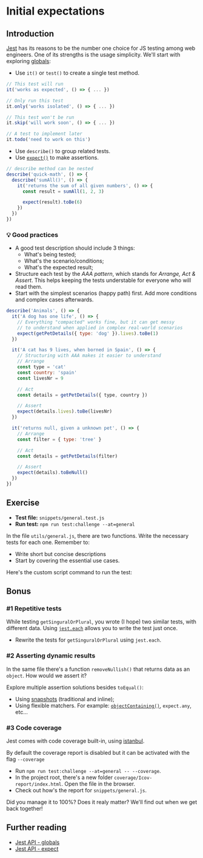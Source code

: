 # Initial expectations

## Introduction

[Jest](https://jestjs.io/) has its reasons to be the number one choice for JS testing among web engineers. One of its strengths is the usage simplicity.
We'll start with exploring [globals](https://jestjs.io/docs/en/api):

- Use `it()` or `test()` to create a single test method.

```js
// This test will run
it('works as expected', () => { ... })

// Only run this test
it.only('works isolated', () => { ... })

// This test won't be run
it.skip('will work soon', () => { ... })

// A test to implement later
it.todo('need to work on this')
```

- Use `describe()` to group related tests.
- Use [`expect()`](https://jestjs.io/docs/en/expect) to make assertions.

```js
// describe method can be nested
describe('quick-math', () => {
  describe('sumAll()', () => {
    it('returns the sum of all given numbers', () => {
      const result = sumAll(1, 2, 3)

      expect(result).toBe(6)
    })
  })
})
```

### 💡 Good practices

- A good test description should include 3 things:
  - What's being tested;
  - What's the scenario/conditions;
  - What's the expected result;
- Structure each test by the _AAA pattern_, which stands for _Arrange, Act & Assert_. This helps keeping the tests understable for everyone who will read them.
- Start with the simplest scenarios (happy path) first. Add more conditions and complex cases afterwards.

```js
describe('Animals', () => {
  it('A dog has one life', () => {
    // Everything "compacted" works fine, but it can get messy
    // to understand when applied in complex real-world scenarios
    expect(getPetDetails({ type: 'dog' }).lives).toBe(1)
  })

  it('A cat has 9 lives, when borned in Spain', () => {
    // Structuring with AAA makes it easier to understand
    // Arrange
    const type = 'cat'
    const country: 'spain'
    const livesNr = 9

    // Act
    const details = getPetDetails({ type, country })

    // Assert
    expect(details.lives).toBe(livesNr)
  })

  it('returns null, given a unknown pet', () => {
    // Arrange
    const filter = { type: 'tree' }

    // Act
    const details = getPetDetails(filter)

    // Assert
    expect(details).toBeNull()
  })
})
```

## Exercise

- **Test file:** `snippets/general.test.js`
- **Run test:** `npm run test:challenge --at=general`

In the file `utils/general.js`, there are two functions. Write the necessary tests for each one. Remember to:

- Write short but concise descriptions
- Start by covering the essential use cases.

Here's the custom script command to run the test:

## Bonus

### #1 Repetitive tests

While testing `getSinguralOrPlural`, you wrote (I hope) two similar tests, with different data. Using [`jest.each`](https://jestjs.io/docs/en/api#testeachtablename-fn-timeout) allows you to write the test just once.

- Rewrite the tests for `getSinguralOrPlural` using `jest.each`.

### #2 Asserting dynamic results

In the same file there's a function `removeNullish()` that returns data as an `object`. How would we assert it?

Explore multiple assertion solutions besides `toEqual()`:

- Using [snapshots](https://jestjs.io/docs/en/expect#tomatchsnapshotpropertymatchers-hint) (traditional and inline);
- Using flexible matchers. For example: [`objectContaining()`](https://jestjs.io/docs/en/expect#expectobjectcontainingobject), `expect.any`, etc...

### #3 Code coverage

Jest comes with code coverage built-in, using [istanbul](https://istanbul.js.org/).

By default the coverage report is disabled but it can be activated with the flag `--coverage`

- Run `npm run test:challenge --at=general -- --coverage`.
- In the project root, there's a new folder `coverage/Icov-report/index.html`. Open the file in the browser.
- Check out how's the report for `snippets/general.js`.

Did you manage it to 100%? Does it realy matter? We'll find out when we get back together!

## Further reading

- [Jest API - globals](https://jestjs.io/docs/en/api)
- [Jest API - expect](https://jestjs.io/docs/en/expect)
